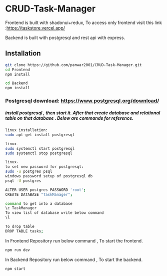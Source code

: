 # CRUD-Task-Manager
Frontend is built with shadonui+redux, To access only frontend visit this link :https://taskstore.vercel.app/ 

Backend is built with postgresql and rest api with express.
## Installation
```bash
git clone https://github.com/panwar2001/CRUD-Task-Manager.git
cd Frontend
npm install
```
```bash
cd Backend
npm install
```

### Postgresql download: https://www.postgresql.org/download/
##### install postgresql , then start it. After that create database and relational table on that database . Below are commands for reference.
```bash
linux installation:
sudo apt-get install postgresql

linux- 
sudo systemctl start postgresql
sudo systemctl stop postgresql

linux- 
to set new password for postgresql:
sudo -u postgres psql
windows password setup of postgresql db
psql -U postgres

ALTER USER postgres PASSWORD 'root';
CREATE DATABASE "TaskManager";

command to get into a database
\c TaskManager
To view list of database write below command
\l 

To drop table 
DROP TABLE tasks;
```
In Frontend Repository run below command , To start the frontend.
```bash
npm run dev
```
In Backend Repository run below command , To start the backend.
```bash
npm start
```